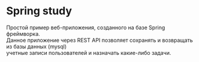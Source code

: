 # Spring study  
Простой пример веб-приложения, созданного на базе Spring фреймворка.  
Данное приложение через REST API позволяет сохранять и возвращать из базы данных (mysql)  
учетные записи пользователей и назначать какие-либо задачи.
